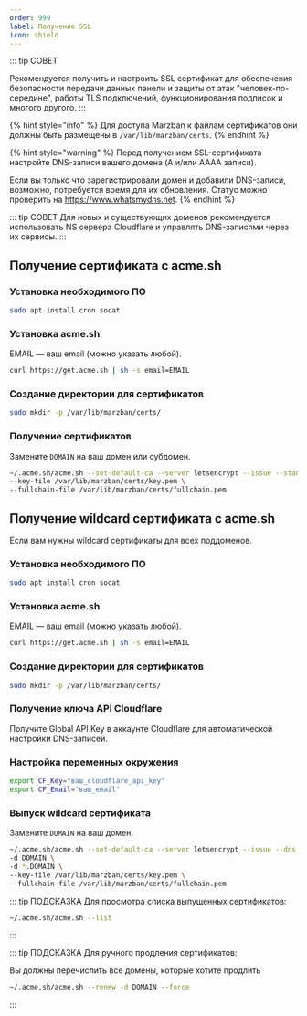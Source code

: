 ```yaml
---
order: 999
label: Получение SSL
icon: shield
---
```


::: tip СОВЕТ

Рекомендуется получить и настроить SSL сертификат для обеспечения безопасности передачи данных панели и защиты от атак "человек-по-середине", работы TLS подключений, функционирования подписок и многого другого.
:::

{% hint style="info" %}
Для доступа Marzban к файлам сертификатов они должны быть размещены в `/var/lib/marzban/certs`.
{% endhint %}

{% hint style="warning" %}
Перед получением SSL-сертификата настройте DNS-записи вашего домена (A и/или AAAA записи).

Если вы только что зарегистрировали домен и добавили DNS-записи, возможно, потребуется время для их обновления. Статус можно проверить на https://www.whatsmydns.net.
{% endhint %}

::: tip СОВЕТ
Для новых и существующих доменов рекомендуется использовать NS сервера Cloudflare и управлять DNS-записями через их сервисы.
:::

## Получение сертификата с acme.sh

### Установка необходимого ПО

```bash
sudo apt install cron socat
```

### Установка acme.sh

EMAIL — ваш email (можно указать любой).

```bash
curl https://get.acme.sh | sh -s email=EMAIL
```

### Создание директории для сертификатов

```bash
sudo mkdir -p /var/lib/marzban/certs/
```

### Получение сертификатов

Замените `DOMAIN` на ваш домен или субдомен.

```bash
~/.acme.sh/acme.sh --set-default-ca --server letsencrypt --issue --standalone -d DOMAIN \
--key-file /var/lib/marzban/certs/key.pem \
--fullchain-file /var/lib/marzban/certs/fullchain.pem
```

## Получение wildcard сертификата с acme.sh

Если вам нужны wildcard сертификаты для всех поддоменов.

### Установка необходимого ПО

```bash
sudo apt install cron socat
```

### Установка acme.sh

EMAIL — ваш email (можно указать любой).

```bash
curl https://get.acme.sh | sh -s email=EMAIL
```

### Создание директории для сертификатов

```bash
sudo mkdir -p /var/lib/marzban/certs/
```

### Получение ключа API Cloudflare

Получите Global API Key в аккаунте Cloudflare для автоматической настройки DNS-записей.

### Настройка переменных окружения

```bash
export CF_Key="ваш_cloudflare_api_key"
export CF_Email="ваш_email"
```

### Выпуск wildcard сертификата

Замените `DOMAIN` на ваш домен.

```bash
~/.acme.sh/acme.sh --set-default-ca --server letsencrypt --issue --dns dns_cf \
-d DOMAIN \
-d *.DOMAIN \
--key-file /var/lib/marzban/certs/key.pem \
--fullchain-file /var/lib/marzban/certs/fullchain.pem
```

::: tip ПОДСКАЗКА
Для просмотра списка выпущенных сертификатов:

```bash
~/.acme.sh/acme.sh --list
```
:::

::: tip ПОДСКАЗКА
Для ручного продления сертификатов:

Вы должны перечислить все домены, которые хотите продлить
```bash
~/.acme.sh/acme.sh --renew -d DOMAIN --force
```
:::